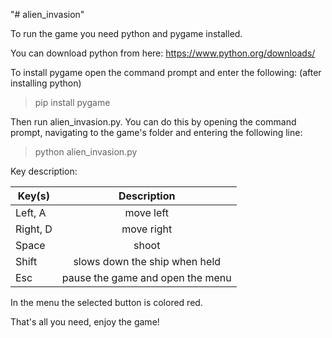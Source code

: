 "# alien_invasion" 

To run the game you need python and pygame installed.

You can download python from here: https://www.python.org/downloads/

To install pygame open the command prompt and enter the following:
(after installing python)
>pip install pygame

Then run alien_invasion.py.
You can do this by opening the command prompt, navigating to the game's 
folder and entering the following line:
>python alien_invasion.py

Key description:

| Key(s)        |Description                      |
| ------------- |:-------------------------------:|
| Left, A       | move left                       |
| Right, D      | move right                      |
| Space         | shoot                           |
| Shift         | slows down the ship when held   |
| Esc           | pause the game and open the menu|

In the menu the selected button is colored red.

That's all you need, enjoy the game!
